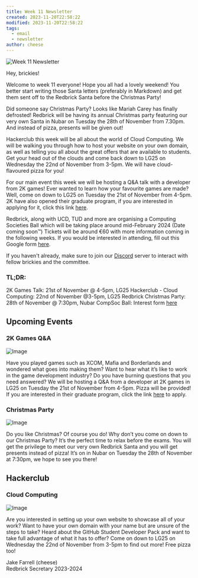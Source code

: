 ```yaml
---
title: Week 11 Newsletter
created: 2023-11-20T22:58:22
modified: 2023-11-20T22:58:22
tags:
  - email
  - newsletter
author: cheese
---
```


![Week 11 Newsletter](https://cdn.discordapp.com/attachments/523562314344038411/1175862687884910623/santa-cocoa.gif?ex=656cc677&is=655a5177&hm=c110a817dec4150bbf892293ea9dbc20fd3a560e5bf6612460bc6adfa36e257b&)


Hey, brickies!

Welcome to week 11 everyone! Hope you all had a lovely weekend! You 
better start writing those Santa letters (preferably in Markdown) and 
get them sent off to the Redbrick Santa before the Christmas Party!

Did someone say Christmas Party? Looks like Mariah Carey has finally 
defrosted! Redbrick will be having its annual Christmas party featuring 
our very own Santa in Nubar on Tuesday the 28th of November from 7.30pm. 
And instead of pizza, presents will be given out!

Hackerclub this week will be all about the world of Cloud Computing. We 
will be walking you through how to host your website on your own domain, 
as well as telling you all about the great offers that are available to 
students. Get your head out of the clouds and come back down to LG25 on 
Wednesday the 22nd of November from 3-5pm. We will have cloud-flavoured 
pizza for you!

For our main event this week we will be hosting a Q&A talk with a 
developer from 2K games! Ever wanted to learn how your favourite games 
are made? Well, come on down to LG25 on Tuesday the 21st of November 
from 4-5pm. 2K have also opened their graduate program, if you are 
interested in applying for it, click this link [here](https://boards.greenhouse.io/2k/jobs/5720370003).

Redbrick, along with UCD, TUD and more are organising a Computing 
Societies Ball which will be taking place around mid-February 2024 (Date 
coming soon™) Tickets will be around €60 with more information coming in 
the following weeks. If you would be interested in attending, fill out 
this Google form [here](https://forms.gle/hPgANpJ4iKcWv2B19).

If you haven't already, make sure to join our [Discord](https://discord.gg/redbrickdcu) server to interact with fellow brickies 
and the committee.

### TL;DR:

2K Games Talk: 21st of November @ 4-5pm, LG25
Hackerclub - Cloud Computing: 22nd of November @3-5pm, LG25
Redbrick Christmas Party: 28th of November @ 7:30pm, Nubar
CompSoc Ball: Interest form [here](https://forms.gle/hPgANpJ4iKcWv2B19)


## Upcoming Events


### 2K Games Q&A
![Image](https://cdn.discordapp.com/attachments/897234572608159774/1176177293677314048/A7B75FE4-866F-4B2D-9D45-0479A2AEC687.png?ex=656deb77&is=655b7677&hm=80504c17d1516c7b8773523477a6be6b8d6b7d4f192bf4e106d3c7b118f5b529&)


Have you played games such as XCOM, Mafia and Borderlands and wondered 
what goes into making them? Want to hear what it’s like to work in the 
game development industry? Do you have burning questions that you need 
answered? We will be hosting a Q&A from a developer at 2K games in LG25 
on Tuesday the 21st of November from 4-5pm. Pizza will be provided! If 
you are interested in their graduate program, click the link [here](https://boards.greenhouse.io/2k/jobs/5720370003) to apply.




### Christmas Party
![Image](https://cdn.discordapp.com/attachments/897234572608159774/1174108188430311464/image.png?ex=65666475&is=6553ef75&hm=7c17ecd58c9ff7bdabf6d6a35ef051a5f705f2e4f4832118874da2d8af0dae6d&)


Do you like Christmas? Of course you do! Why don’t you come on down to 
our Christmas Party? It’s the perfect time to relax before the exams. 
You will get the privilege to meet our very own Redbrick Santa and you 
will get presents instead of pizza! It’s on in Nubar on Tuesday the 28th 
of November at 7:30pm, we hope to see you there!




## Hackerclub





### Cloud Computing
![Image](https://cdn.discordapp.com/attachments/897234572608159774/1174732433736872057/authentic_leather.gif?ex=6568a9d5&is=655634d5&hm=45192ebc8922dfb1e9cd21607723114f8bcdc0bfde859760f85bbadc813ab8d9&)


Are you interested in setting up your own website to showcase all of 
your work? Want to have your own domain with your name but are unsure of 
the steps to take? Heard about the GitHub Student Developer Pack and 
want to take full advantage of what it has to offer? Come on down to 
LG25 on Wednesday the 22nd of November from 3-5pm to find out more! Free 
pizza too!





Jake Farrell (cheese)\
Redbrick Secretary 2023-2024


